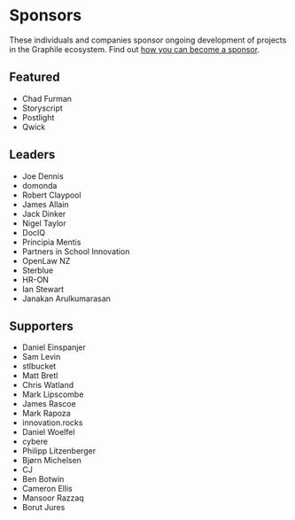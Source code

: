 # Sponsors

These individuals and companies sponsor ongoing development of projects in the
Graphile ecosystem. Find out
[how you can become a sponsor](https://graphile.org/sponsor/).

## Featured

- Chad Furman
- Storyscript
- Postlight
- Qwick

## Leaders

- Joe Dennis
- domonda
- Robert Claypool
- James Allain
- Jack Dinker
- Nigel Taylor
- DocIQ
- Principia Mentis
- Partners in School Innovation
- OpenLaw NZ
- Sterblue
- HR-ON
- Ian Stewart
- Janakan Arulkumarasan

## Supporters

- Daniel Einspanjer
- Sam Levin
- stlbucket
- Matt Bretl
- Chris Watland
- Mark Lipscombe
- James Rascoe
- Mark Rapoza
- innovation.rocks
- Daniel Woelfel
- cybere
- Philipp Litzenberger
- Bjørn Michelsen
- CJ
- Ben Botwin
- Cameron Ellis
- Mansoor Razzaq
- Borut Jures
